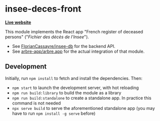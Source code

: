 insee-deces-front
=================

[**Live website**](https://arbre.app/en/insee)

This module implements the React app "French register of deceased persons" ("_Fichier des décès de l'Insee_").

* See [FlorianCassayre/insee-db](https://github.com/FlorianCassayre/insee-db) for the backend API.
* See [arbre-app/arbre.app](https://github.com/arbre-app/arbre.app) for the actual integration of that module.

## Development

Initially, run `npm install` to fetch and install the dependencies. Then:

* `npm start` to launch the development server, with hot reloading
* `npm run build:library` to build the module as a library
* `npm run build:standalone` to create a standalone app. In practice this command is not needed
* `npx serve build` to serve the aforementioned standalone app (you may have to run `npm install -g serve` before)
